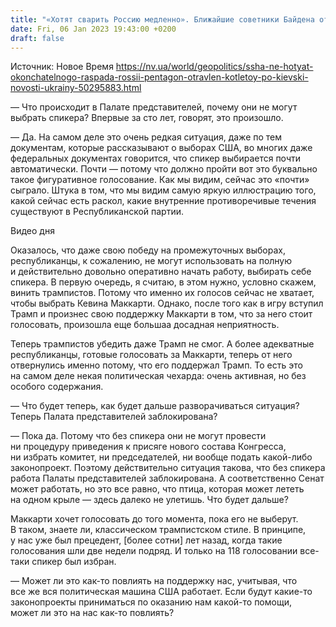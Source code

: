 ```yaml
---
title: "«Хотят сварить Россию медленно». Ближайшие советники Байдена отравлены «котлетой по-киевски» Буша-старшего — эксперт"
date: Fri, 06 Jan 2023 19:43:00 +0200
draft: false
---
```

Источник: Новое Время https://nv.ua/world/geopolitics/ssha-ne-hotyat-okonchatelnogo-raspada-rossii-pentagon-otravlen-kotletoy-po-kievski-novosti-ukrainy-50295883.html


— Что происходит в Палате представителей, почему они не могут выбрать спикера? Впервые за сто лет, говорят, это произошло.

— Да. На самом деле это очень редкая ситуация, даже по тем документам, которые рассказывают о выборах США, во многих даже федеральных документах говорится, что спикер выбирается почти автоматически. Почти — потому что должно пройти вот это буквально такое фигуративное голосование. Как мы видим, сейчас это «почти» сыграло. Штука в том, что мы видим самую яркую иллюстрацию того, какой сейчас есть раскол, какие внутренние противоречивые течения существуют в Республиканской партии.

 Видео дня   

Оказалось, что даже свою победу на промежуточных выборах, республиканцы, к сожалению, не могут использовать на полную и действительно довольно оперативно начать работу, выбирать себе спикера. В первую очередь, я считаю, в этом нужно, условно скажем, винить трампистов. Потому что именно их голосов сейчас не хватает, чтобы выбрать Кевина Маккарти. Однако, после того как в игру вступил Трамп и произнес свою поддержку Маккарти в том, что за него стоит голосовать, произошла еще большаа досадная неприятность.

Теперь трампистов убедить даже Трамп не смог. А более адекватные республиканцы, готовые голосовать за Маккарти, теперь от него отвернулись именно потому, что его поддержал Трамп. То есть это на самом деле некая политическая чехарда: очень активная, но без особого содержания.

— Что будет теперь, как будет дальше разворачиваться ситуация? Теперь Палата представителей заблокирована?

— Пока да. Потому что без спикера они не могут провести ни процедуру приведения к присяге нового состава Конгресса, ни избрать комитет, ни председателей, ни вообще подать какой-либо законопроект. Поэтому действительно ситуация такова, что без спикера работа Палаты представителей заблокирована. А соответственно Сенат может работать, но это все равно, что птица, которая может лететь на одном крыле — здесь далеко не улетишь. Что будет дальше?

Маккарти хочет голосовать до того момента, пока его не выберут. В таком, знаете ли, классическом трампистском стиле. В принципе, у нас уже был прецедент, [более сотни] лет назад, когда такие голосования шли две недели подряд. И только на 118 голосовании все-таки спикер был избран.

— Может ли это как-то повлиять на поддержку нас, учитывая, что все же вся политическая машина США работает. Если будут какие-то законопроекты приниматься по оказанию нам какой-то помощи, может ли это на нас как-то повлиять?
